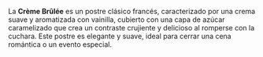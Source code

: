 La **Crème Brûlée** es un postre clásico francés, caracterizado por una crema suave y aromatizada con vainilla, cubierto con una capa de azúcar caramelizado que crea un contraste crujiente y delicioso al romperse con la cuchara. Este postre es elegante y suave, ideal para cerrar una cena romántica o un evento especial.
